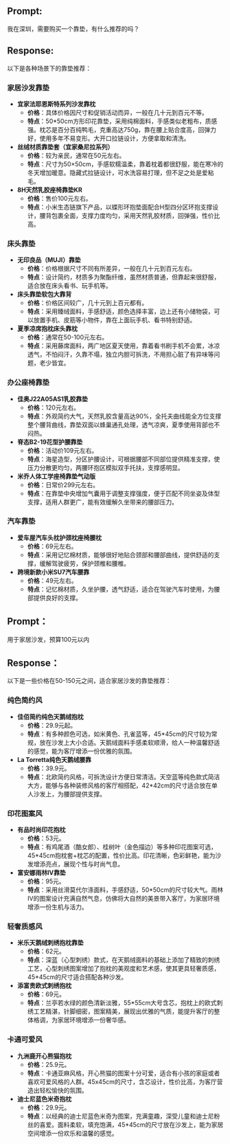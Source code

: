 ## Prompt:
我在深圳，需要购买一个靠垫，有什么推荐的吗？

## Response:
以下是各种场景下的靠垫推荐：

### 家居沙发靠垫
- **宜家法耶恩斯特系列沙发靠枕**
    - **价格**：具体价格因尺寸和促销活动而异，一般在几十元到百元不等。
    - **特点**：50*50cm方形印花靠垫，采用纯棉面料，手感类似老粗布，质感强。枕芯是百分百纯鸭毛，克重高达750g，靠在腰上贴合度高，回弹力好，使用多年不易变形。大开口拉链设计，方便拿取和清洗。
- **丝绒材质靠垫套（宜家桑尼拉系列）**
    - **价格**：较为亲民，通常在50元左右。
    - **特点**：尺寸为50×50cm，手感软糯温柔，靠着枕着都很舒服，能在寒冷的冬天增加暖意。隐藏式拉链设计，可水洗容易打理，但不足之处是爱粘毛。
- **8H天然乳胶座椅靠垫KR**
    - **价格**：售价100元左右。
    - **特点**：小米生态链旗下产品，以蝶形环抱垫面配合H型四分区环抱支撑设计，腰背包裹全面，支撑力度均匀，采用天然乳胶材质，回弹强，性价比高。

### 床头靠垫
- **无印良品（MUJI）靠垫**
    - **价格**：价格根据尺寸不同有所差异，一般在几十元到百元左右。
    - **特点**：设计简约，材质多为聚酯纤维，虽然材质普通，但靠起来很舒服，适合放在床头看书、玩手机等。
- **床头靠垫软包大靠背**
    - **价格**：价格区间较广，几十元到上百元都有。
    - **特点**：采用臻绒面料，手感舒适，颜色选择丰富，边上还有小储物袋，可以放置手机、皮筋等小物件，靠在上面玩手机、看书特别舒适。
- **夏季凉席抱枕床头靠枕**
    - **价格**：通常在50-100元左右。
    - **特点**：采用藤席面料，两广地区夏天使用，靠着看书刷手机不会累，冰凉透气，不怕闷汗，久靠不塌，独立内胆可拆洗，不用担心脏了有异味等问题，老少皆宜。

### 办公座椅靠垫
- **佳奥J22A05AS1乳胶靠垫**
    - **价格**：120元左右。
    - **特点**：外观简约大气，天然乳胶含量高达90%，全托夫曲线能全方位支撑整个腰背曲线，靠垫双面以蜂巢通孔处理，透气凉爽，夏季使用背部也不闷热。
- **脊态B2-19花型护腰靠垫**
    - **价格**：活动价109元左右。
    - **特点**：海星造型，分区护腰设计，可根据腰部不同部位提供精准支撑，使压力分散更均匀，两腰环抱区模拟双手托扶，支撑感明显。
- **米乔人体工学座椅靠垫气动版**
    - **价格**：日常价299元左右。
    - **特点**：在靠垫中央增加气囊用于调整支撑强度，便于匹配不同坐姿及体型支撑，适用人群更广，能有效缓解久坐带来的腰部压力。


### 汽车靠垫
- **爱车屋汽车头枕护颈枕座椅腰枕**
    - **价格**：69元左右。
    - **特点**：采用记忆棉材质，能够很好地贴合颈部和腰部曲线，提供舒适的支撑，缓解驾驶疲劳，保护颈椎和腰椎。
- **跨境新款小米SU7汽车腰靠**
    - **价格**：49元左右。
    - **特点**：记忆棉材质，久坐护腰，透气舒适，适合在驾驶汽车时使用，为腰部提供良好的支撑。


## Prompt：
用于家居沙发，预算100元以内

## Response：
以下是一些价格在50-150元之间，适合家居沙发的靠垫推荐：

### 纯色简约风
- **佳佰简约纯色天鹅绒抱枕**
    - **价格**：29.9元起。
    - **特点**：有多种颜色可选，如米黄色、孔雀蓝等，45*45cm的尺寸较为常规，放在沙发上大小合适。天鹅绒面料手感柔软顺滑，给人一种温馨舒适的感觉，能为客厅增添一份优雅的氛围。
- **La Torretta纯色天鹅绒腰靠**
    - **价格**：39.9元。
    - **特点**：北欧简约风格，可拆洗设计方便日常清洁。天空蓝等纯色款式简洁大方，能够与各种装修风格的客厅相搭配，42*42cm的尺寸适合放在单人沙发上，为腰部提供支撑。

### 印花图案风
- **有品时尚印花抱枕**
    - **价格**：53元。
    - **特点**：有鸡尾酒（酷女郎）、桂树叶（金色描边）等多种印花图案可选，45*45cm抱枕套+枕芯的配置，性价比高。印花清晰，色彩鲜艳，能为沙发增添亮点，展现个性与时尚气息。
- **富安娜雨林Ⅳ靠垫**
    - **价格**：95元。
    - **特点**：采用丝滑莫代尔涤面料，手感舒适，50*50cm的尺寸较大气。雨林Ⅳ的图案设计充满自然气息，仿佛将大自然的美景带入客厅，为家居环境增添一份生机与活力。

### 轻奢质感风
- **米乐天鹅绒刺绣抱枕靠垫**
    - **价格**：62元。
    - **特点**：深蓝（心型刺绣）款式，在天鹅绒面料的基础上添加了精致的刺绣工艺，心型刺绣图案增加了抱枕的美观度和艺术感，使其更具轻奢质感，45*45cm的尺寸适合搭配各种沙发。
- **添富贵欧式刺绣抱枕**
    - **价格**：69元。
    - **特点**：兰亭若水绿的颜色清新淡雅，55*55cm大号含芯，抱枕上的欧式刺绣工艺精湛，针脚细密，图案精美，展现出优雅的气质，能提升客厅的整体格调，为家居环境增添一份奢华感。

### 卡通可爱风
- **九洲鹿开心熊猫抱枕**
    - **价格**：25.9元。
    - **特点**：卡通亚麻风格，开心熊猫的图案十分可爱，适合有小孩的家庭或者喜欢可爱风格的人群。45x45cm的尺寸，含芯设计，性价比高，为客厅营造出轻松愉快的氛围。
- **迪士尼蓝色米奇抱枕**
    - **价格**：29.9元。
    - **特点**：以经典的迪士尼蓝色米奇为图案，充满童趣，深受儿童和迪士尼粉丝的喜爱。面料柔软，填充饱满，45*45cm的尺寸放在沙发上，能为家居空间增添一份欢乐和温馨的感觉。


